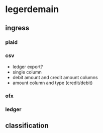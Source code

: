 # legerdemain
## ingress
### plaid
### csv
- ledger export?
- single column
- debit amount and credit amount columns
- amount column and type (credit/debit)
### ofx
### ledger
## classification
